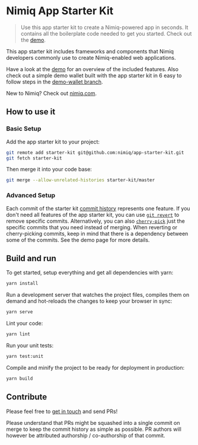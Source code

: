 # Nimiq App Starter Kit

> Use this app starter kit to create a Nimiq-powered app in seconds. It contains all the boilerplate code needed to get
you started. Check out the [demo](https://nimiq.github.io/app-starter-kit/).

This app starter kit includes frameworks and components that Nimiq developers commonly use to create Nimiq-enabled web
applications.

Have a look at the [demo](https://nimiq.github.io/app-starter-kit/) for an overview of the included features. Also check out a simple demo wallet built with the app starter kit in 6 easy to follow steps in the [demo-wallet branch](https://github.com/nimiq/app-starter-kit/commits/demo-wallet).

New to Nimiq? Check out [nimiq.com](https://nimiq.com).

## How to use it

### Basic Setup

Add the app starter kit to your project:
```bash
git remote add starter-kit git@github.com:nimiq/app-starter-kit.git
git fetch starter-kit
```

Then merge it into your code base:
```bash
git merge --allow-unrelated-histories starter-kit/master
```

### Advanced Setup

Each commit of the starter kit [commit history](https://github.com/nimiq/app-starter-kit/commits/master) represents one
feature. If you don't need all features of the app starter kit, you can use
[`git revert`](https://git-scm.com/docs/git-revert) to remove specific commits. Alternatively, you can also
[`cherry-pick`](https://git-scm.com/docs/git-cherry-pick) just the specific commits that you need instead of merging.
When reverting or cherry-picking commits, keep in mind that there is a dependency between some of the commits. See the
demo page for more details.

## Build and run

To get started, setup everything and get all dependencies with yarn:

```bash
yarn install
```

Run a development server that watches the project files,
compiles them on demand and hot-reloads the changes to keep your browser in sync:

```bash
yarn serve
```

Lint your code:

```bash
yarn lint
```

Run your unit tests:

```bash
yarn test:unit
```

Compile and minify the project to be ready for deployment in production:

```bash
yarn build
```

## Contribute

Please feel free to [get in touch](https://www.nimiq.com/community/) and send PRs!

Please understand that PRs might be squashed into a single commit on merge to keep the commit history as simple as
possible. PR authors will however be attributed authorship / co-authorship of that commit.
